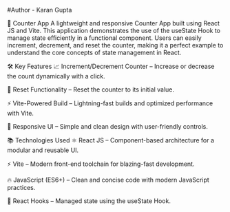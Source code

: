 #Author - Karan Gupta

🚀 Counter App
A lightweight and responsive Counter App built using React JS and Vite.
This application demonstrates the use of the useState Hook to manage state efficiently in a functional component. Users can easily increment, decrement, and reset the counter, making it a perfect example to understand the core concepts of state management in React.

🛠️ Key Features
📈 Increment/Decrement Counter – Increase or decrease the count dynamically with a click.

🔄 Reset Functionality – Reset the counter to its initial value.

⚡️ Vite-Powered Build – Lightning-fast builds and optimized performance with Vite.

🎨 Responsive UI – Simple and clean design with user-friendly controls.

📚 Technologies Used
⚛️ React JS – Component-based architecture for a modular and reusable UI.

⚡️ Vite – Modern front-end toolchain for blazing-fast development.

🔥 JavaScript (ES6+) – Clean and concise code with modern JavaScript practices.

🎯 React Hooks – Managed state using the useState Hook.

